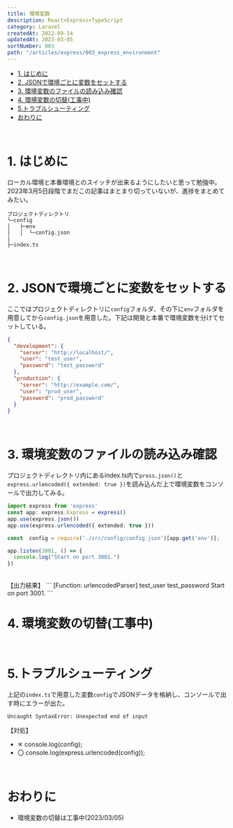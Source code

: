 ```yaml
---
title: 環境変数
description: React×Express×TypeScript
category: Laravel
createdAt: 2022-09-14
updatedAt: 2023-03-05
sortNumber: 003
path: "/articles/express/003_express_environment"
---
```


<nuxt-content-wrapper>

- [1. はじめに](#1-はじめに)
- [2. JSONで環境ごとに変数をセットする](#2-jsonで環境ごとに変数をセットする)
- [3. 環境変数のファイルの読み込み確認](#3-環境変数のファイルの読み込み確認)
- [4. 環境変数の切替(工事中)](#4-環境変数の切替工事中)
- [5.トラブルシューティング](#5トラブルシューティング)
- [おわりに](#おわりに)

<br>

# 1. はじめに
ローカル環境と本番環境とのスイッチが出来るようにしたいと思って勉強中。2023年3月5日段階でまだこの記事はまとまり切っていないが、進捗をまとめてみたい。

```
プロジェクトディレクトリ
└─config
│   ├─env
│   │  └─config.json
|
├─index.ts
```

<br>

# 2. JSONで環境ごとに変数をセットする
ここではプロジェクトディレクトリに`config`フォルダ、その下に`env`フォルダを用意してから`config.json`を用意した。下記は開発と本番で環境変数を分けてセットしている。
```json
{
  "development": {
    "server": "http://localhost/",
    "user": "test_user",
    "password": "test_password"
  },
  "production": {
    "server": "http://example.com/",
    "user": "prod_user",
    "password": "prod_password"
  }
}

```
<br>

# 3. 環境変数のファイルの読み込み確認
プロジェクトディレクトリ内にあるindex.ts内で`press.json()`と`express.urlencoded({ extended: true })`を読み込んだ上で環境変数をコンソールで出力してみる。

```ts
import express from 'express'
const app: express.Express = express()
app.use(express.json())
app.use(express.urlencoded({ extended: true }))

const  config = require('./src/config/config.json')[app.get('env')];

app.listen(3001, () => {
  console.log("Start on port 3001.")
})
```

<br>
【出力結果】
```
[Function: urlencodedParser]
test_user
test_password
Start on port 3001.
```

<br>

# 4. 環境変数の切替(工事中)

<br>

# 5.トラブルシューティング
上記の`index.ts`で用意した変数`config`でJSONデータを格納し、コンソールで出す時にエラーが出た。

```
Uncaught SyntaxError: Unexpected end of input
```
【対処】
- ✕ console.log(config);
- 〇 console.log(express.urlencoded(config));

<br>

# おわりに
- 環境変数の切替は工事中(2023/03/05)

</nuxt-content-wrapper>
